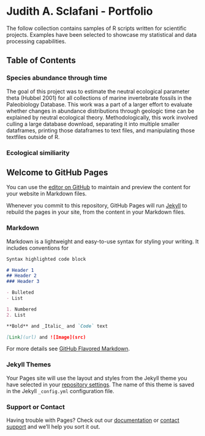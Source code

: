 # Judith A. Sclafani - Portfolio

The follow collection contains samples of R scripts written for scientific projects. Examples have been selected to showcase my statistical and data processing capabilities.

## Table of Contents

### Species abundance through time
The goal of this project was to estimate the neutral ecological parameter theta (Hubbel 2001) for all collections of marine invertebrate fossils in the Paleobiology Database. This work was a part of a larger effort to evaluate whether changes in abundance distributions through geologic time can be explained by neutral ecological theory. Methodologically, this work involved culling a large database download, separating it into multiple smaller dataframes, printing those dataframes to text files, and manipulating those textfiles outside of R.

### Ecological similiarity 


## Welcome to GitHub Pages

You can use the [editor on GitHub](https://github.com/geojudi/geojudi.github.io/edit/master/README.md) to maintain and preview the content for your website in Markdown files.

Whenever you commit to this repository, GitHub Pages will run [Jekyll](https://jekyllrb.com/) to rebuild the pages in your site, from the content in your Markdown files.

### Markdown

Markdown is a lightweight and easy-to-use syntax for styling your writing. It includes conventions for

```markdown
Syntax highlighted code block

# Header 1
## Header 2
### Header 3

- Bulleted
- List

1. Numbered
2. List

**Bold** and _Italic_ and `Code` text

[Link](url) and ![Image](src)
```

For more details see [GitHub Flavored Markdown](https://guides.github.com/features/mastering-markdown/).

### Jekyll Themes

Your Pages site will use the layout and styles from the Jekyll theme you have selected in your [repository settings](https://github.com/geojudi/geojudi.github.io/settings). The name of this theme is saved in the Jekyll `_config.yml` configuration file.

### Support or Contact

Having trouble with Pages? Check out our [documentation](https://help.github.com/categories/github-pages-basics/) or [contact support](https://github.com/contact) and we’ll help you sort it out.
